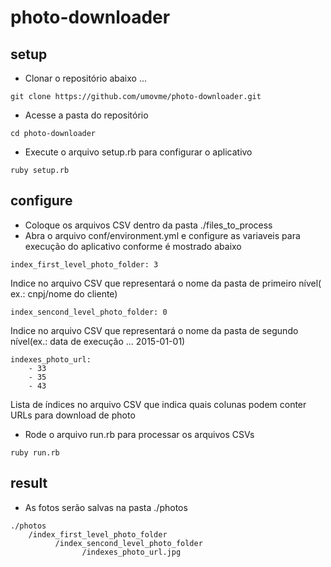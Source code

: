 # photo-downloader

setup
-------------
* Clonar o repositório abaixo ...
```
git clone https://github.com/umovme/photo-downloader.git
```
* Acesse a pasta do repositório
```
cd photo-downloader
```
* Execute o arquivo setup.rb para configurar o aplicativo
```
ruby setup.rb
```

configure
-------------
* Coloque os arquivos CSV dentro da pasta ./files_to_process
* Abra o arquivo conf/environment.yml e configure as variaveis para execução do aplicativo conforme é mostrado abaixo

```
index_first_level_photo_folder: 3
```
Indice no arquivo CSV que representará o nome da pasta de primeiro nível( ex.: cnpj/nome do cliente)

```
index_sencond_level_photo_folder: 0
```
Indice no arquivo CSV que representará o nome da pasta de segundo nível(ex.: data de execução ... 2015-01-01)

```
indexes_photo_url:
    - 33
    - 35
    - 43
```
Lista de índices no arquivo CSV que indica quais colunas podem conter URLs para download de photo

* Rode o arquivo run.rb para processar os arquivos CSVs
```
ruby run.rb
```

result
-------------
* As fotos serão salvas na pasta ./photos
```
./photos
    /index_first_level_photo_folder
          /index_sencond_level_photo_folder
                /indexes_photo_url.jpg
```
